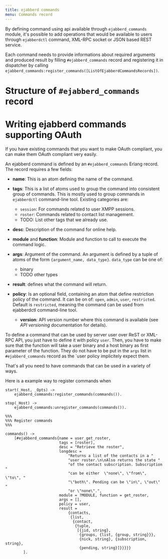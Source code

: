 ```yaml
---
title: ejabberd commands
menu: Commands record
---
```


By defining command using api available through `ejabberd_commands`
module, it's possible to add operations that would be available to
users through `ejabberdctl` command, XML-RPC socket or JSON based REST
service.

Each command needs to provide informations about required arguments
and produced result by filling `#ejabberd_commands` record and
registering it in dispatcher by calling
`ejabberd_commands:register_commands([ListOfEjabberdCommandsRecords])`.

# Structure of `#ejabberd_commands` record

# Writing ejabberd commands supporting OAuth

If you have existing commands that you want to make OAuth compliant,
you can make them OAuth compliant very easily.

An ejabberd command is defined by an `#ejabberd_commands` Erlang
record. The record requires a few fields:

- **name**: This is an atom defining the name of the command.
- **tags**: This is a list of atoms used to group the command into
  consistent group of commands. This is mostly used to group commands
  in `ejabberdctl` command-line tool. Existing categories are:

    - `session`: For commands related to user XMPP sessions.
    - `roster`: Commands related to contact list management.
    - TODO: List other tags that we already use.
- **desc**: Description of the command for online help.
- **module** and **function**: Module and function to call to execute
  the command logic.
- **args**: Argument of the command. An argument is defined by a tuple
  of atoms of the form `{argument_name, data_type}`. `data_type` can be
  one of:

    - binary
    - TODO other types
- **result**: defines what the command will return.
- **policy**: Is an optional field, containing an atom that define
  restriction policy of the command. It can be on of: `open`, `admin`,
  `user`, `restricted`. Default is `restricted`, meaning the command
  can be used from ejabberdctl command-line tool.
  - **version**: API version number where this command is available (see
    *API versioning* documentation for details).

<!-- TODO explain what the result field should look likes -->

To define a command that can be used by server user over ReST or
XML-RPC API, you just have to define it with policy `user`. Then, you
have to make sure that the function will take a user binary and a host
binary as first parameter of the function. They do not have to be put
in the `args` list in `#ejabberd_commands` record as the `user policy
implicitely expect them.

That's all you need to have commands that can be used in a variety of
ways.

Here is a example way to register commands when

```
start(_Host, _Opts) ->
    ejabberd_commands:register_commands(commands()).

stop(_Host) ->
    ejabberd_commands:unregister_commands(commands()).

%%%
%%% Register commands
%%%

commands() ->
    [#ejabberd_commands{name = user_get_roster,
                        tags = [roster],
                        desc = "Retrieve the roster",
                        longdesc =
                            "Returns a list of the contacts in a "
                            "user roster.\n\nAlso returns the state "
                            "of the contact subscription. Subscription "
                            "can be either  \"none\", \"from\", \"to\", "
                            "\"both\". Pending can be \"in\", \"out\" "
                            "or \"none\".",
                        module = ?MODULE, function = get_roster,
                        args = [],
                        policy = user,
                        result =
                            {contacts,
                             {list,
                              {contact,
                               {tuple,
                                [{jid, string},
                                 {groups, {list, {group, string}}},
                                 {nick, string}, {subscription, string},
                                 {pending, string}]}}}}}
        ].
```

